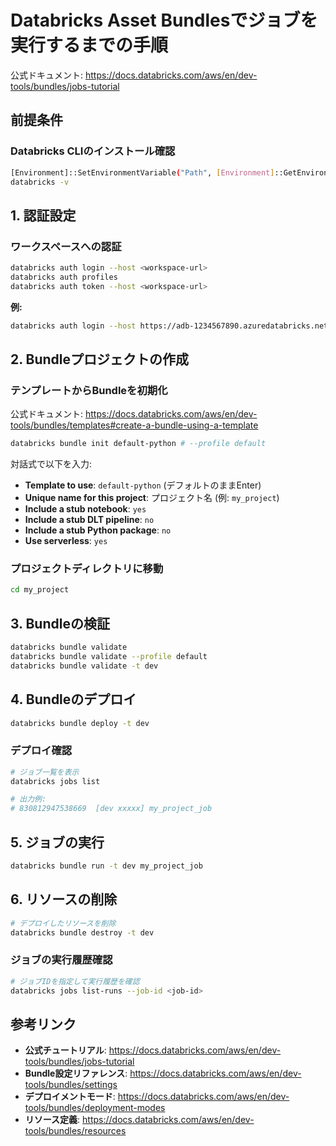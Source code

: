 # Databricks Asset Bundlesでジョブを実行するまでの手順

公式ドキュメント: <https://docs.databricks.com/aws/en/dev-tools/bundles/jobs-tutorial>

## 前提条件

### Databricks CLIのインストール確認

```sh
[Environment]::SetEnvironmentVariable("Path", [Environment]::GetEnvironmentVariable("Path", "Machine") + ";C:\Users\thyt\AppData\Local\Microsoft\WinGet\Packages\Databricks.DatabricksCLI_Microsoft.Winget.Source_8wekyb3d8bbwe", "Machine")
databricks -v
```

## 1. 認証設定

### ワークスペースへの認証

```sh
databricks auth login --host <workspace-url>
databricks auth profiles
databricks auth token --host <workspace-url>
```

**例:**

```sh
databricks auth login --host https://adb-1234567890.azuredatabricks.net
```

## 2. Bundleプロジェクトの作成

### テンプレートからBundleを初期化

公式ドキュメント: <https://docs.databricks.com/aws/en/dev-tools/bundles/templates#create-a-bundle-using-a-template>

```sh
databricks bundle init default-python # --profile default
```

対話式で以下を入力:

- **Template to use**: `default-python` (デフォルトのままEnter)
- **Unique name for this project**: プロジェクト名 (例: `my_project`)
- **Include a stub notebook**: `yes`
- **Include a stub DLT pipeline**: `no`
- **Include a stub Python package**: `no`
- **Use serverless**: `yes`

### プロジェクトディレクトリに移動

```sh
cd my_project
```

## 3. Bundleの検証

```sh
databricks bundle validate
databricks bundle validate --profile default
databricks bundle validate -t dev
```

## 4. Bundleのデプロイ

```sh
databricks bundle deploy -t dev
```

### デプロイ確認

```sh
# ジョブ一覧を表示
databricks jobs list

# 出力例:
# 830812947538669  [dev xxxxx] my_project_job
```

## 5. ジョブの実行

```sh
databricks bundle run -t dev my_project_job
```

## 6. リソースの削除

```sh
# デプロイしたリソースを削除
databricks bundle destroy -t dev
```

### ジョブの実行履歴確認

```sh
# ジョブIDを指定して実行履歴を確認
databricks jobs list-runs --job-id <job-id>
```

## 参考リンク

- **公式チュートリアル**: <https://docs.databricks.com/aws/en/dev-tools/bundles/jobs-tutorial>
- **Bundle設定リファレンス**: <https://docs.databricks.com/aws/en/dev-tools/bundles/settings>
- **デプロイメントモード**: <https://docs.databricks.com/aws/en/dev-tools/bundles/deployment-modes>
- **リソース定義**: <https://docs.databricks.com/aws/en/dev-tools/bundles/resources>

